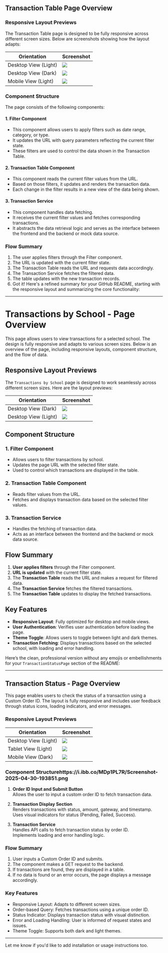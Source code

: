 ## Transaction Table Page Overview

### Responsive Layout Previews

The Transaction Table page is designed to be fully responsive across different screen sizes. Below are screenshots showing how the layout adapts:

| Orientation | Screenshot |
|-------------|------------|
| Desktop View (Light) | ![](https://i.ibb.co/8LLXqZ44/Transaction-Table-Light-Desktop-png.png) |
| Desktop View (Dark) | ![](https://i.ibb.co/4Zj4CZsg/Transaction-Table-Dark-Desktop-png.png)|
| Mobile View (Light) | ![](https://i.ibb.co/ZzLctsML/Transaction-Light-Mode-Mobile-png.png) |

### Component Structure

The page consists of the following components:

#### 1. Filter Component
- This component allows users to apply filters such as date range, category, or type.
- It updates the URL with query parameters reflecting the current filter state.
- These filters are used to control the data shown in the Transaction Table.

#### 2. Transaction Table Component
- This component reads the current filter values from the URL.
- Based on those filters, it updates and renders the transaction data.
- Each change in the filter results in a new view of the data being shown.

#### 3. Transaction Service
- This component handles data fetching.
- It receives the current filter values and fetches corresponding transactions.
- It abstracts the data retrieval logic and serves as the interface between the frontend and the backend or mock data source.

### Flow Summary

1. The user applies filters through the Filter component.
2. The URL is updated with the current filter state.
3. The Transaction Table reads the URL and requests data accordingly.
4. The Transaction Service fetches the filtered data.
5. The table updates with the new transaction records.
6. Got it! Here's a refined summary for your GitHub README, starting with the responsive layout and summarizing the core functionality:

---

# Transactions by School - Page Overview

This page allows users to view transactions for a selected school. The design is fully responsive and adapts to various screen sizes. Below is an overview of the page, including responsive layouts, component structure, and the flow of data.

## Responsive Layout Previews

The `Transactions by School` page is designed to work seamlessly across different screen sizes. Here are the layout previews:

| Orientation | Screenshot |
|-------------|------------|
| Desktop View (Dark) | ![](https://i.ibb.co/vxjWZ5t8/Screenshot-2025-04-30-190443.png)|
| Desktop View (Light) | ![](https://i.ibb.co/PGvYzWdF/Screenshot-2025-04-30-185841.png)|
## Component Structure

### 1. **Filter Component**
- Allows users to filter transactions by school.
- Updates the page URL with the selected filter state.
- Used to control which transactions are displayed in the table.

### 2. **Transaction Table Component**
- Reads filter values from the URL.
- Fetches and displays transaction data based on the selected filter values.

### 3. **Transaction Service**
- Handles the fetching of transaction data.
- Acts as an interface between the frontend and the backend or mock data source.

## Flow Summary

1. **User applies filters** through the Filter component.
2. **URL is updated** with the current filter state.
3. The **Transaction Table** reads the URL and makes a request for filtered data.
4. The **Transaction Service** fetches the filtered transactions.
5. The **Transaction Table** updates to display the fetched transactions.

## Key Features

- **Responsive Layout**: Fully optimized for desktop and mobile views.
- **User Authentication**: Verifies user authentication before loading the page.
- **Theme Toggle**: Allows users to toggle between light and dark themes.
- **Transaction Fetching**: Displays transactions based on the selected school, with loading and error handling.

Here’s the clean, professional version without any emojis or embellishments for your `TransactionStatusPage` section of the README:

---

## Transaction Status - Page Overview

This page enables users to check the status of a transaction using a Custom Order ID. The layout is fully responsive and includes user feedback through status icons, loading indicators, and error messages.

### Responsive Layout Previews

| Orientation | Screenshot |
|-------------|------------|
| Desktop View (Light) | ![](https://i.ibb.co/XxSrHDYt/Screenshot-2025-04-30-193413.png) |
| Tablet View (Light) | ![](https://i.ibb.co/d01Dx69h/Screenshot-2025-04-30-193439.png) |
| Mobile View (Dark) | ![](https://i.ibb.co/MDp1PL7R/Screenshot-2025-04-30-193851.png) |

### Component Structurehttps://i.ibb.co/MDp1PL7R/Screenshot-2025-04-30-193851.png


1. **Order ID Input and Submit Button**  
   Allows the user to input a custom order ID to fetch transaction data.

2. **Transaction Display Section**  
   Renders transactions with status, amount, gateway, and timestamp.  
   Uses visual indicators for status (Pending, Failed, Success).

3. **Transaction Service**  
   Handles API calls to fetch transaction status by order ID.  
   Implements loading and error handling logic.

### Flow Summary

1. User inputs a Custom Order ID and submits.
2. The component makes a GET request to the backend.
3. If transactions are found, they are displayed in a table.
4. If no data is found or an error occurs, the page displays a message accordingly.

### Key Features

- Responsive Layout: Adapts to different screen sizes.
- Order-based Query: Fetches transactions using a unique order ID.
- Status Indicator: Displays transaction status with visual distinction.
- Error and Loading Handling: User is informed of request states and issues.
- Theme Toggle: Supports both dark and light themes.

---

Let me know if you'd like to add installation or usage instructions too.




